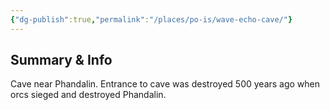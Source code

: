 ```yaml
---
{"dg-publish":true,"permalink":"/places/po-is/wave-echo-cave/"}
---
```


## Summary & Info
Cave near Phandalin. Entrance to cave was destroyed 500 years ago when orcs sieged and destroyed Phandalin.